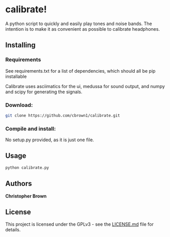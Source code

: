 # calibrate!

A python script to quickly and easily play tones and noise bands. The intention is to make it as convenient as possible to calibrate headphones.


## Installing

### Requirements

See requirements.txt for a list of dependencies, which should all be pip installable

Calibrate uses asciimatics for the ui, medussa for sound output, and numpy and scipy for generating the signals.


### Download:

```bash
git clone https://github.com/cbrown1/calibrate.git
```


### Compile and install:

No setup.py provided, as it is just one file.

## Usage
```bash
python calibrate.py
```

## Authors

**Christopher Brown**

## License

This project is licensed under the GPLv3 - see the [LICENSE.md](LICENSE.md) file for details.
